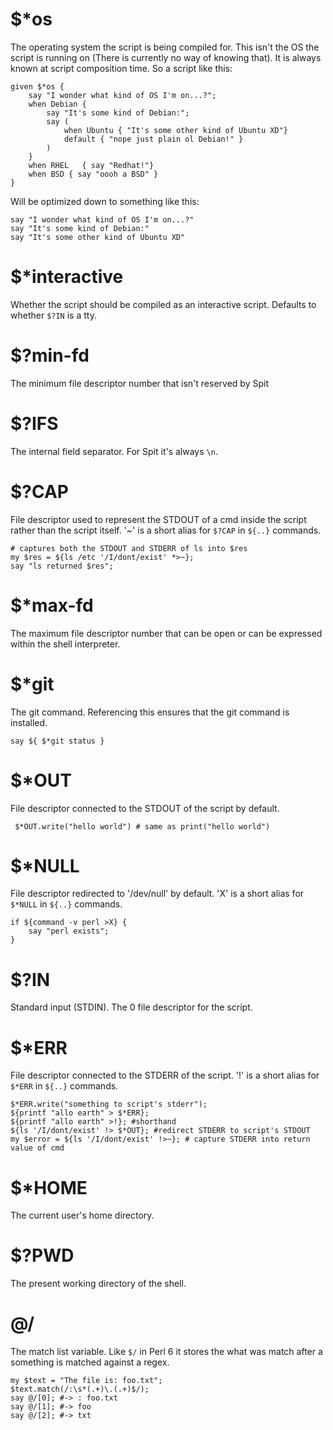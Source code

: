 # $*os
 The operating system the script is being compiled for. This isn't the OS the script is running on (There is currently no way of knowing that). It is always known at script composition time. So a script like this:
```perl6
given $*os {
    say "I wonder what kind of OS I'm on...?";
    when Debian {
        say "It's some kind of Debian:";
        say (
            when Ubuntu { "It's some other kind of Ubuntu XD"}
            default { "nope just plain ol Debian!" }
        )
    }
    when RHEL   { say "Redhat!"}
    when BSD { say "oooh a BSD" }
}
``` 
Will be optimized down to something like this:
```perl6
say "I wonder what kind of OS I'm on...?"
say "It's some kind of Debian:"
say "It's some other kind of Ubuntu XD"
```
# $*interactive
 Whether the script should be compiled as an interactive script. Defaults to whether `$?IN` is a tty.
# $?min-fd
 The minimum file descriptor number that isn't reserved by Spit
# $?IFS
 The internal field separator. For Spit it's always `\n`.
# $?CAP
 File descriptor used to represent the STDOUT of a cmd inside the script rather than the script itself. '~' is a short alias for `$?CAP` in `${..}` commands.
```perl6
# captures both the STDOUT and STDERR of ls into $res
my $res = ${ls /etc '/I/dont/exist' *>~};
say "ls returned $res";
```
# $*max-fd
 The maximum file descriptor number that can be open or can be expressed within the shell interpreter.
# $*git
 The git command. Referencing this ensures that the git command is installed.
```perl6
say ${ $*git status }
```
# $*OUT
 File descriptor connected to the STDOUT of the script by default.
```perl6
 $*OUT.write("hello world") # same as print("hello world")
```
# $*NULL
 File descriptor redirected to '/dev/null' by default. 'X' is a short alias for `$*NULL` in `${..}` commands.
```perl6
if ${command -v perl >X} {
    say "perl exists";
}
```
# $?IN
 Standard input (STDIN). The 0 file descriptor for the script.
# $*ERR
 File descriptor connected to the STDERR of the script.  '!' is a short alias for `$*ERR` in `${..}` commands.
```perl6
$*ERR.write("something to script's stderr");
${printf "allo earth" > $*ERR};
${printf "allo earth" >!}; #shorthand
${ls '/I/dont/exist' !> $*OUT}; #redirect STDERR to script's STDOUT
my $error = ${ls '/I/dont/exist' !>~}; # capture STDERR into return value of cmd
```
# $*HOME
 The current user's home directory.
# $?PWD
 The present working directory of the shell.
# @/
 The match list variable. Like `$/` in Perl 6 it stores the what was match after a something is matched against a regex.
```perl6
my $text = "The file is: foo.txt";
$text.match(/:\s*(.+)\.(.+)$/);
say @/[0]; #-> : foo.txt
say @/[1]; #-> foo
say @/[2]; #-> txt
```
